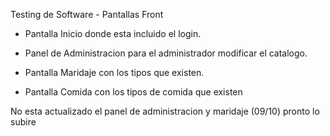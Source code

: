 Testing de Software - Pantallas Front 

- Pantalla Inicio donde esta incluido el login.

- Panel de Administracion para el administrador modificar el catalogo.

- Pantalla Maridaje con los tipos que existen.

- Pantalla Comida con los tipos de comida que existen

No esta actualizado el panel de administracion y maridaje (09/10) pronto lo subire
